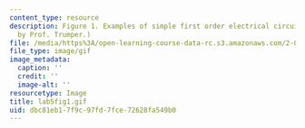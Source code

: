 ```yaml
---
content_type: resource
description: Figure 1. Examples of simple first order electrical circuits. (Image
  by Prof. Trumper.)
file: /media/https%3A/open-learning-course-data-rc.s3.amazonaws.com/2-003-modeling-dynamics-and-control-i-spring-2005/dbc81eb17f9c97fd7fce72628fa549b0_lab5fig1.gif
file_type: image/gif
image_metadata:
  caption: ''
  credit: ''
  image-alt: ''
resourcetype: Image
title: lab5fig1.gif
uid: dbc81eb1-7f9c-97fd-7fce-72628fa549b0
---
```

